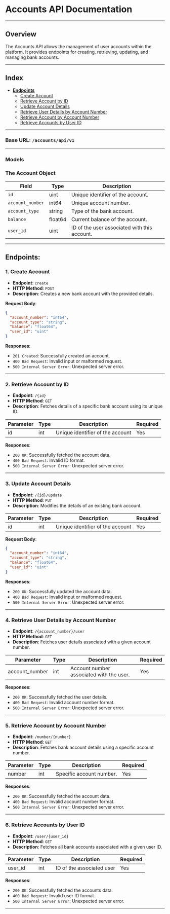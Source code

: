# Accounts API Documentation
---

## Overview

The Accounts API allows the management of user accounts within the platform. It provides endpoints for creating,
retrieving, updating, and managing bank accounts.

---
## Index

- **[Endpoints](#endpoints)**
    - [Create Account](#1-create-account)
    - [Retrieve Account by ID](#2-retrieve-account-by-id)
    - [Update Account Details](#3-update-account-details)
    - [Retrieve User Details by Account Number](#4-retrieve-user-details-by-account-number)
    - [Retrieve Account by Account Number](#5-retrieve-account-by-account-number)
    - [Retrieve Accounts by User ID](#6-retrieve-accounts-by-user-id)

---

### **Base URL**: `/accounts/api/v1`

---

### **Models**

### <a name="the-account-object"></a>**The Account Object**

| Field            | Type    | Description                                  |
|------------------|---------|----------------------------------------------|
| `id`             | uint    | Unique identifier of the account.            |
| `account_number` | int64   | Unique account number.                       |
| `account_type`   | string  | Type of the bank account.                    |
| `balance`        | float64 | Current balance of the account.              |
| `user_id`        | uint    | ID of the user associated with this account. |

---

## <a name="endpoints"></a>**Endpoints**:

### <a name="create-account"></a>**1. Create Account**

- **Endpoint**: `create`
- **HTTP Method**: `POST`
- **Description**: Creates a new bank account with the provided details.

**Request Body**:

```json
{
  "account_number": "int64",
  "account_type": "string",
  "balance": "float64",
  "user_id": "uint"
}
```

**Responses**:

- `201 Created`: Successfully created an account.
- `400 Bad Request`: Invalid input or malformed request.
- `500 Internal Server Error`: Unexpected server error.

---

### <a name="retrieve-account-by-id"></a>**2. Retrieve Account by ID**

- **Endpoint**: `/{id}`
- **HTTP Method**: `GET`
- **Description**: Fetches details of a specific bank account using its unique ID.

| Parameter | Type | Description                      | Required |
|-----------|------|----------------------------------|----------|
| id        | int  | Unique identifier of the account | Yes      |

**Responses**:

- `200 OK`: Successfully fetched the account data.
- `400 Bad Request`: Invalid ID format.
- `500 Internal Server Error`: Unexpected server error.

---

### <a name="update-account-details"></a>**3. Update Account Details**

- **Endpoint**: `/{id}/update`
- **HTTP Method**: `PUT`
- **Description**: Modifies the details of an existing bank account.

| Parameter | Type | Description                      | Required |
|-----------|------|----------------------------------|----------|
| id        | int  | Unique identifier of the account | Yes      |

**Request Body**:

```json
{
  "account_number": "int64",
  "account_type": "string",
  "balance": "float64",
  "user_id": "uint"
}
```

**Responses**:

- `200 OK`: Successfully updated the account data.
- `400 Bad Request`: Invalid input or malformed request.
- `500 Internal Server Error`: Unexpected server error.

---

### <a name="retrieve-user-details-by-account-number"></a>**4. Retrieve User Details by Account Number**

- **Endpoint**: `/{account_number}/user`
- **HTTP Method**: `GET`
- **Description**: Fetches user details associated with a given account number.

| Parameter      | Type | Description                              | Required |
|----------------|------|------------------------------------------|----------|
| account_number | int  | Account number associated with the user. | Yes      |

**Responses**:

- `200 OK`: Successfully fetched the user details.
- `400 Bad Request`: Invalid account number format.
- `500 Internal Server Error`: Unexpected server error.

---

### <a name="retrieve-account-by-account-number"></a>**5. Retrieve Account by Account Number**

- **Endpoint**: `/number/{number}`
- **HTTP Method**: `GET`
- **Description**: Fetches bank account details using a specific account number.

| Parameter | Type | Description              | Required |
|-----------|------|--------------------------|----------|
| number    | int  | Specific account number. | Yes      |

**Responses**:

- `200 OK`: Successfully fetched the account data.
- `400 Bad Request`: Invalid account number format.
- `500 Internal Server Error`: Unexpected server error.

---

### <a name="retrieve-accounts-by-user-id"></a>**6. Retrieve Accounts by User ID**

- **Endpoint**: `/user/{user_id}`
- **HTTP Method**: `GET`
- **Description**: Fetches all bank accounts associated with a given user ID.

| Parameter | Type | Description               | Required |
|-----------|------|---------------------------|----------|
| user_id   | int  | ID of the associated user | Yes      |

**Responses**:

- `200 OK`: Successfully fetched the accounts data.
- `400 Bad Request`: Invalid user ID format.
- `500 Internal Server Error`: Unexpected server error.

---
